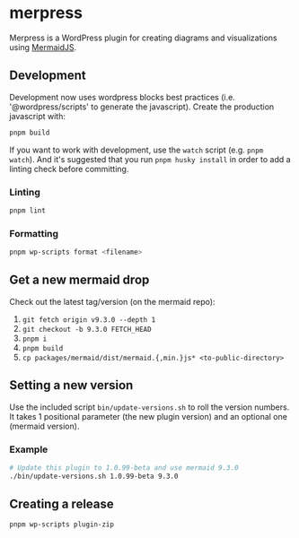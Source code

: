 # merpress

Merpress is a WordPress plugin for creating diagrams and visualizations using
[MermaidJS](https://mermaid.js.org).

## Development

Development now uses wordpress blocks best practices (i.e. '@wordpress/scripts'
to generate the javascript).  Create the production javascript with:

```sh
pnpm build
```

If you want to work with development, use the `watch` script (e.g. `pnpm
watch`). And it's suggested that you run `pnpm husky install` in order to add a
linting check before committing.

### Linting

```sh
pnpm lint
```

### Formatting

```sh
pnpm wp-scripts format <filename>
```

## Get a new mermaid drop

Check out the latest tag/version (on the mermaid repo):

   1. `git fetch origin v9.3.0 --depth 1`
   2. `git checkout -b 9.3.0 FETCH_HEAD`
   3. `pnpm i`
   4. `pnpm build`
   5. `cp packages/mermaid/dist/mermaid.{,min.}js* <to-public-directory>`

## Setting a new version

Use the included script `bin/update-versions.sh` to roll the version numbers. It
takes 1 positional parameter (the new plugin version) and an optional one
(mermaid version).

### Example

```sh
# Update this plugin to 1.0.99-beta and use mermaid 9.3.0
./bin/update-versions.sh 1.0.99-beta 9.3.0
```

## Creating a release

```sh
pnpm wp-scripts plugin-zip
```
